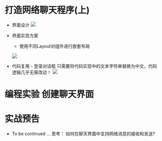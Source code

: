 # 打造网络聊天程序(上)
- 界面设计
    ![](_v_images_/.png)

-  界面实现方案
    - 使用不同Layout对组件进行嵌套布局

    ![](_v_images_/.png)

- 代码复用 - 登录对话框
    只需要将代码实现中的文本字符串替换为中文，代码逻辑几乎无需改动！
    ![](_v_images_/.png)

# 编程实验 创建聊天界面

# 实战预告
- To be continued ...
    思考：
    如何在聊天界面中支持网络消息的接收和发送?

